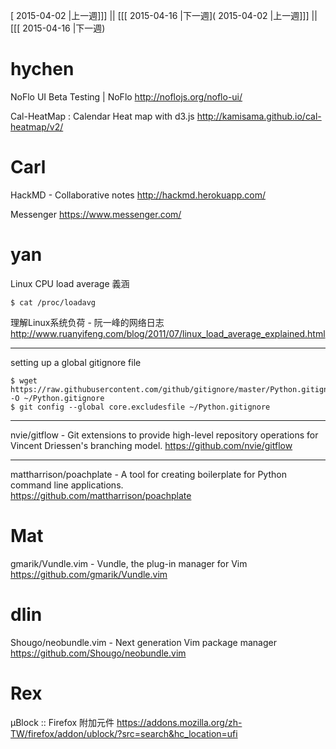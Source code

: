 [ 2015-04-02 |上一週]]] || [[[ 2015-04-16 |下一週]( 2015-04-02 |上一週]]] || [[[ 2015-04-16 |下一週)



# hychen

NoFlo UI Beta Testing | NoFlo
<http://noflojs.org/noflo-ui/>  

Cal-HeatMap : Calendar Heat map with d3.js
<http://kamisama.github.io/cal-heatmap/v2/>  

# Carl

HackMD - Collaborative notes
<http://hackmd.herokuapp.com/>  

Messenger
<https://www.messenger.com/>  

# yan

Linux CPU load average 義涵


    $ cat /proc/loadavg


理解Linux系统负荷 - 阮一峰的网络日志
<http://www.ruanyifeng.com/blog/2011/07/linux_load_average_explained.html>  

--------

setting up a global gitignore file


    $ wget https://raw.githubusercontent.com/github/gitignore/master/Python.gitignore -O ~/Python.gitignore
    $ git config --global core.excludesfile ~/Python.gitignore


--------

nvie/gitflow - Git extensions to provide high-level repository operations for Vincent Driessen's branching model.
<https://github.com/nvie/gitflow>  

--------

mattharrison/poachplate - A tool for creating boilerplate for Python command line applications.     
<https://github.com/mattharrison/poachplate>  

# Mat

gmarik/Vundle.vim - Vundle, the plug-in manager for Vim
<https://github.com/gmarik/Vundle.vim>  

# dlin

Shougo/neobundle.vim - Next generation Vim package manager
<https://github.com/Shougo/neobundle.vim>  

# Rex

µBlock :: Firefox 附加元件
<https://addons.mozilla.org/zh-TW/firefox/addon/ublock/?src=search&hc_location=ufi>  